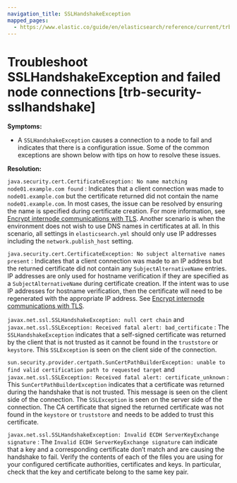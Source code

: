 ```yaml
---
navigation_title: SSLHandshakeException
mapped_pages:
  - https://www.elastic.co/guide/en/elasticsearch/reference/current/trb-security-sslhandshake.html
---
```


# Troubleshoot SSLHandshakeException and failed node connections [trb-security-sslhandshake]

**Symptoms:**

* A `SSLHandshakeException` causes a connection to a node to fail and indicates that there is a configuration issue. Some of the common exceptions are shown below with tips on how to resolve these issues.

**Resolution:**

`java.security.cert.CertificateException: No name matching node01.example.com found`
:   Indicates that a client connection was made to `node01.example.com` but the certificate returned did not contain the name `node01.example.com`. In most cases, the issue can be resolved by ensuring the name is specified during certificate creation. For more information, see [Encrypt internode communications with TLS](../../../deploy-manage/security/secure-cluster-communications.md#encrypt-internode-communication). Another scenario is when the environment does not wish to use DNS names in certificates at all. In this scenario, all settings in `elasticsearch.yml` should only use IP addresses including the `network.publish_host` setting.


`java.security.cert.CertificateException: No subject alternative names present`
:   Indicates that a client connection was made to an IP address but the returned certificate did not contain any `SubjectAlternativeName` entries. IP addresses are only used for hostname verification if they are specified as a `SubjectAlternativeName` during certificate creation. If the intent was to use IP addresses for hostname verification, then the certificate will need to be regenerated with the appropriate IP address. See [Encrypt internode communications with TLS](../../../deploy-manage/security/secure-cluster-communications.md#encrypt-internode-communication).


`javax.net.ssl.SSLHandshakeException: null cert chain` and `javax.net.ssl.SSLException: Received fatal alert: bad_certificate`
:   The `SSLHandshakeException` indicates that a self-signed certificate was returned by the client that is not trusted as it cannot be found in the `truststore` or `keystore`. This `SSLException` is seen on the client side of the connection.


`sun.security.provider.certpath.SunCertPathBuilderException: unable to find valid certification path to requested target` and `javax.net.ssl.SSLException: Received fatal alert: certificate_unknown`
:   This `SunCertPathBuilderException` indicates that a certificate was returned during the handshake that is not trusted. This message is seen on the client side of the connection. The `SSLException` is seen on the server side of the connection. The CA certificate that signed the returned certificate was not found in the `keystore` or `truststore` and needs to be added to trust this certificate.


`javax.net.ssl.SSLHandshakeException: Invalid ECDH ServerKeyExchange signature`
:   The `Invalid ECDH ServerKeyExchange signature` can indicate that a key and a corresponding certificate don’t match and are causing the handshake to fail. Verify the contents of each of the files you are using for your configured certificate authorities, certificates and keys. In particular, check that the key and certificate belong to the same key pair.


